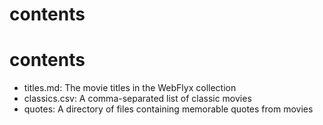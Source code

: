 # contents
# contents

* titles.md: The movie titles in the WebFlyx collection
* classics.csv: A comma-separated list of classic movies
* quotes: A directory of files containing memorable quotes from movies


